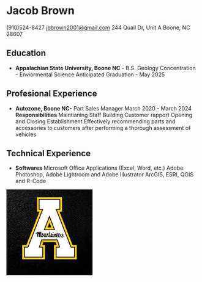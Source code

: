 # Jacob Brown
(910)524-8427
jbbrown2001@gmail.com
244 Quail Dr, Unit A Boone, NC 28607
## Education 
- **Appalachian State University, Boone NC** - B.S. Geology 
Concentration - Enviormental Science 
Anticipated Graduation - May 2025 


## Profesional Experience 
- **Autozone, Boone NC-** Part Sales Manager
March 2020 - March 2024
**Responsibilities**
Maintianing Staff 
Building Customer rapport 
Opening and Closing Establishment 
Effectively recommending parts and accessories to customers after performing a thorough assessment of vehicles
## Technical Experience 
- **Softwares**
 Microsoft Office Applications (Excel, Word, etc.)
 Adobe Photoshop, Adobe Lightroom and Adobe Illustrator 
 ArcGIS, ESRI, QGIS and R-Code
<img src="appstate.jpg">
